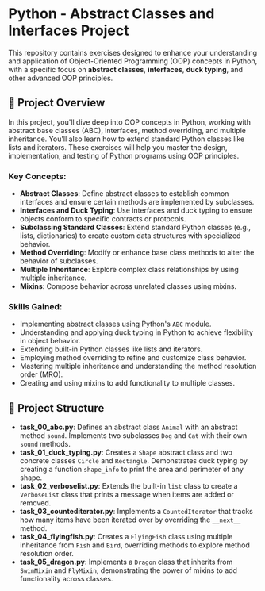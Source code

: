 # Python - Abstract Classes and Interfaces Project

This repository contains exercises designed to enhance your understanding and application of Object-Oriented Programming (OOP) concepts in Python, with a specific focus on **abstract classes**, **interfaces**, **duck typing**, and other advanced OOP principles.

## 📝 Project Overview

In this project, you'll dive deep into OOP concepts in Python, working with abstract base classes (ABC), interfaces, method overriding, and multiple inheritance. You'll also learn how to extend standard Python classes like lists and iterators. These exercises will help you master the design, implementation, and testing of Python programs using OOP principles.

### Key Concepts:
- **Abstract Classes**: Define abstract classes to establish common interfaces and ensure certain methods are implemented by subclasses.
- **Interfaces and Duck Typing**: Use interfaces and duck typing to ensure objects conform to specific contracts or protocols.
- **Subclassing Standard Classes**: Extend standard Python classes (e.g., lists, dictionaries) to create custom data structures with specialized behavior.
- **Method Overriding**: Modify or enhance base class methods to alter the behavior of subclasses.
- **Multiple Inheritance**: Explore complex class relationships by using multiple inheritance.
- **Mixins**: Compose behavior across unrelated classes using mixins.

### Skills Gained:
- Implementing abstract classes using Python's `ABC` module.
- Understanding and applying duck typing in Python to achieve flexibility in object behavior.
- Extending built-in Python classes like lists and iterators.
- Employing method overriding to refine and customize class behavior.
- Mastering multiple inheritance and understanding the method resolution order (MRO).
- Creating and using mixins to add functionality to multiple classes.

## 📂 Project Structure

- **task_00_abc.py**: Defines an abstract class `Animal` with an abstract method `sound`. Implements two subclasses `Dog` and `Cat` with their own `sound` methods.
- **task_01_duck_typing.py**: Creates a `Shape` abstract class and two concrete classes `Circle` and `Rectangle`. Demonstrates duck typing by creating a function `shape_info` to print the area and perimeter of any shape.
- **task_02_verboselist.py**: Extends the built-in `list` class to create a `VerboseList` class that prints a message when items are added or removed.
- **task_03_countediterator.py**: Implements a `CountedIterator` that tracks how many items have been iterated over by overriding the `__next__` method.
- **task_04_flyingfish.py**: Creates a `FlyingFish` class using multiple inheritance from `Fish` and `Bird`, overriding methods to explore method resolution order.
- **task_05_dragon.py**: Implements a `Dragon` class that inherits from `SwimMixin` and `FlyMixin`, demonstrating the power of mixins to add functionality across classes.
